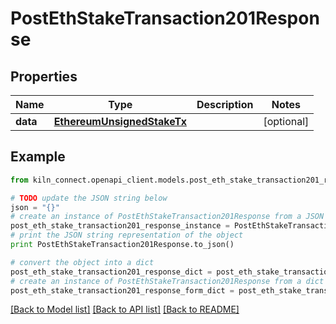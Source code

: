 # PostEthStakeTransaction201Response


## Properties
Name | Type | Description | Notes
------------ | ------------- | ------------- | -------------
**data** | [**EthereumUnsignedStakeTx**](EthereumUnsignedStakeTx.md) |  | [optional] 

## Example

```python
from kiln_connect.openapi_client.models.post_eth_stake_transaction201_response import PostEthStakeTransaction201Response

# TODO update the JSON string below
json = "{}"
# create an instance of PostEthStakeTransaction201Response from a JSON string
post_eth_stake_transaction201_response_instance = PostEthStakeTransaction201Response.from_json(json)
# print the JSON string representation of the object
print PostEthStakeTransaction201Response.to_json()

# convert the object into a dict
post_eth_stake_transaction201_response_dict = post_eth_stake_transaction201_response_instance.to_dict()
# create an instance of PostEthStakeTransaction201Response from a dict
post_eth_stake_transaction201_response_form_dict = post_eth_stake_transaction201_response.from_dict(post_eth_stake_transaction201_response_dict)
```
[[Back to Model list]](../README.md#documentation-for-models) [[Back to API list]](../README.md#documentation-for-api-endpoints) [[Back to README]](../README.md)


